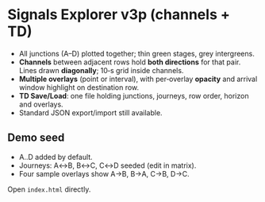 # Signals Explorer v3p (channels + TD)

- All junctions (A–D) plotted together; thin green stages, grey intergreens.
- **Channels** between adjacent rows hold **both directions** for that pair. Lines drawn **diagonally**; 10‑s grid inside channels.
- **Multiple overlays** (point or interval), with per‑overlay **opacity** and arrival window highlight on destination row.
- **TD Save/Load**: one file holding junctions, journeys, row order, horizon and overlays.
- Standard JSON export/import still available.

## Demo seed
- A..D added by default.
- Journeys: A↔B, B↔C, C↔D seeded (edit in matrix).
- Four sample overlays show A→B, B→A, C→B, D→C.

Open `index.html` directly.
